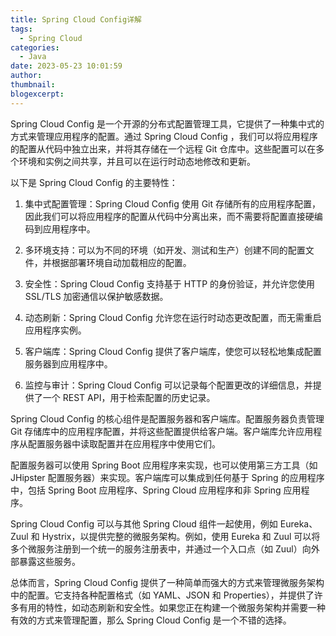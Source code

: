 ```yaml
---
title: Spring Cloud Config详解
tags:
  - Spring Cloud
categories:
  - Java
date: 2023-05-23 10:01:59
author:
thumbnail:
blogexcerpt:
---
```

Spring Cloud Config 是一个开源的分布式配置管理工具，它提供了一种集中式的方式来管理应用程序的配置。通过 Spring Cloud Config ，我们可以将应用程序的配置从代码中独立出来，并将其存储在一个远程 Git 仓库中。这些配置可以在多个环境和实例之间共享，并且可以在运行时动态地修改和更新。

以下是 Spring Cloud Config 的主要特性：

1. 集中式配置管理：Spring Cloud Config 使用 Git 存储所有的应用程序配置，因此我们可以将应用程序的配置从代码中分离出来，而不需要将配置直接硬编码到应用程序中。

2. 多环境支持：可以为不同的环境（如开发、测试和生产）创建不同的配置文件，并根据部署环境自动加载相应的配置。

3. 安全性：Spring Cloud Config 支持基于 HTTP 的身份验证，并允许您使用 SSL/TLS 加密通信以保护敏感数据。

4. 动态刷新：Spring Cloud Config 允许您在运行时动态更改配置，而无需重启应用程序实例。

5. 客户端库：Spring Cloud Config 提供了客户端库，使您可以轻松地集成配置服务器到应用程序中。

6. 监控与审计：Spring Cloud Config 可以记录每个配置更改的详细信息，并提供了一个 REST API，用于检索配置的历史记录。

Spring Cloud Config 的核心组件是配置服务器和客户端库。配置服务器负责管理 Git 存储库中的应用程序配置，并将这些配置提供给客户端。客户端库允许应用程序从配置服务器中读取配置并在应用程序中使用它们。

配置服务器可以使用 Spring Boot 应用程序来实现，也可以使用第三方工具（如 JHipster 配置服务器）来实现。客户端库可以集成到任何基于 Spring 的应用程序中，包括 Spring Boot 应用程序、Spring Cloud 应用程序和非 Spring 应用程序。

Spring Cloud Config 可以与其他 Spring Cloud 组件一起使用，例如 Eureka、Zuul 和 Hystrix，以提供完整的微服务架构。例如，使用 Eureka 和 Zuul 可以将多个微服务注册到一个统一的服务注册表中，并通过一个入口点（如 Zuul）向外部暴露这些服务。

总体而言，Spring Cloud Config 提供了一种简单而强大的方式来管理微服务架构中的配置。它支持各种配置格式（如 YAML、JSON 和 Properties），并提供了许多有用的特性，如动态刷新和安全性。如果您正在构建一个微服务架构并需要一种有效的方式来管理配置，那么 Spring Cloud Config 是一个不错的选择。
